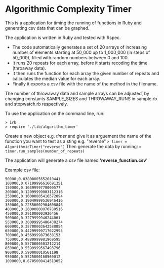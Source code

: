# Algorithmic Complexity Timer

This is a application for timing the running of functions in Ruby and generating csv data that can be graphed.

The application is written in Ruby and tested with Rspec.

- The code automatically generates a set of 20 arrays of increasing number of elements starting at 50_000 up to 1_000_000 (in steps of 50_000), filled with random numbers between 0 and 100.
- It runs 20 repeats for each array, before it starts recoding the time (throaway data).
- It then runs the function for each array the given number of repeats and calculates the median value for each array.
- Finally it exports a csv file with the name of the method in the filename.

The number of throwaway data and sample arrays can be adjusted, by changing constants SAMPLE_SIZES and THROWAWAY_RUNS in sample.rb and stopwatch.rb respectively.  

To use the application on the command line, run:
```
> irb
> require './lib/algorithm_timer'
```
Create a new object e.g. *timer* and give it as arguement the name of the function you want to test as a sting e.g. "reverse"
`> timer = AlgorithmicTimer("reverse")`
Then generate the data by running:
`> timer.run_samples(number_of_repeats)`

The application will generate a csv file named **'reverse_function.csv'**

Example csv file:
```
50000,0.03800005652010441
100000,0.07199996616691351
150000,0.1039999770000577
200000,0.12099999003112316
250000,0.16000005416572094
300000,0.19049999536946416
350000,0.22550002904608846
400000,0.26000000070780516
450000,0.291000003926456
500000,0.3279999946244061
550000,0.36099995486438274
600000,0.38700003642588854
650000,0.44299999717622995
700000,0.4569999873638153
750000,0.4889999981969595
800000,0.5570000503212214
850000,0.5599999567493796
900000,0.590000010561198
950000,0.5525000160560012
1000000,0.6705000414513052
```